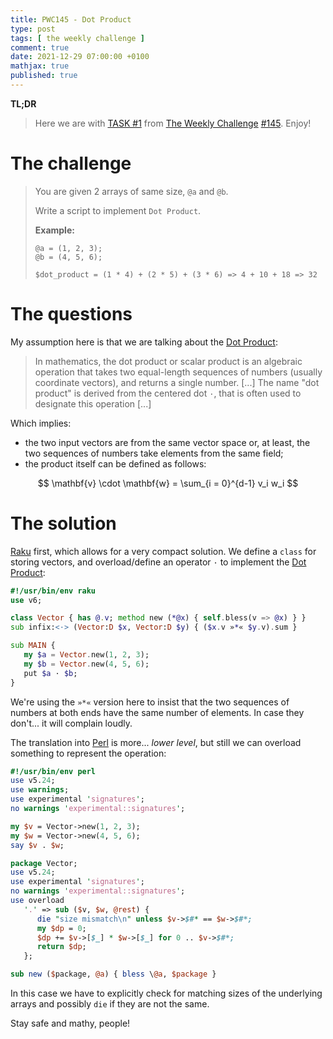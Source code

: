 ```yaml
---
title: PWC145 - Dot Product
type: post
tags: [ the weekly challenge ]
comment: true
date: 2021-12-29 07:00:00 +0100
mathjax: true
published: true
---
```


**TL;DR**

> Here we are with [TASK #1][] from [The Weekly Challenge][]
> [#145][]. Enjoy!

# The challenge


> You are given 2 arrays of same size, `@a` and `@b`.
>
> Write a script to implement `Dot Product`.
>
> **Example:**
>
>     @a = (1, 2, 3);
>     @b = (4, 5, 6);
>
>     $dot_product = (1 * 4) + (2 * 5) + (3 * 6) => 4 + 10 + 18 => 32

# The questions

My assumption here is that we are talking about the [Dot Product][]:

> In mathematics, the dot product or scalar product is an algebraic
> operation that takes two equal-length sequences of numbers (usually
> coordinate vectors), and returns a single number. [...] The name "dot
> product" is derived from the centered dot `·`, that is often used to
> designate this operation [...]

Which implies:

- the two input vectors are from the same vector space or, at least, the
  two sequences of numbers take elements from the same field;
- the product itself can be defined as follows:

$$
\mathbf{v} \cdot \mathbf{w} = \sum_{i = 0}^{d-1} v_i w_i
$$

# The solution

[Raku][] first, which allows for a very compact solution. We define a
`class` for storing vectors, and overload/define an operator `·` to
implement the [Dot Product][]:

```raku
#!/usr/bin/env raku
use v6;

class Vector { has @.v; method new (*@x) { self.bless(v => @x) } }
sub infix:<·> (Vector:D $x, Vector:D $y) { ($x.v »*« $y.v).sum }

sub MAIN {
   my $a = Vector.new(1, 2, 3);
   my $b = Vector.new(4, 5, 6);
   put $a · $b;
}
```

We're using the `»*«` version here to insist that the two sequences of
numbers at both ends have the same number of elements. In case they
don't... it will complain loudly.

The translation into [Perl][] is more... *lower level*, but still we can
overload something to represent the operation:

```perl
#!/usr/bin/env perl
use v5.24;
use warnings;
use experimental 'signatures';
no warnings 'experimental::signatures';

my $v = Vector->new(1, 2, 3);
my $w = Vector->new(4, 5, 6);
say $v . $w;

package Vector;
use v5.24;
use experimental 'signatures';
no warnings 'experimental::signatures';
use overload
   '.' => sub ($v, $w, @rest) {
      die "size mismatch\n" unless $v->$#* == $w->$#*;
      my $dp = 0;
      $dp += $v->[$_] * $w->[$_] for 0 .. $v->$#*;
      return $dp;
   };

sub new ($package, @a) { bless \@a, $package }
```

In this case we have to explicitly check for matching sizes of the
underlying arrays and possibly `die` if they are not the same.

Stay safe and mathy, people!


[The Weekly Challenge]: https://theweeklychallenge.org/
[#145]: https://theweeklychallenge.org/blog/perl-weekly-challenge-145/
[TASK #1]: https://theweeklychallenge.org/blog/perl-weekly-challenge-145/#TASK1
[Perl]: https://www.perl.org/
[Raku]: https://raku.org/
[Dot Product]: https://en.wikipedia.org/wiki/Dot_product
